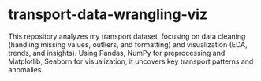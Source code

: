 # transport-data-wrangling-viz
This repository analyzes my transport dataset, focusing on data cleaning (handling missing values, outliers, and formatting) and visualization (EDA, trends, and insights). Using Pandas, NumPy for preprocessing and Matplotlib, Seaborn for visualization, it uncovers key transport patterns and anomalies.
